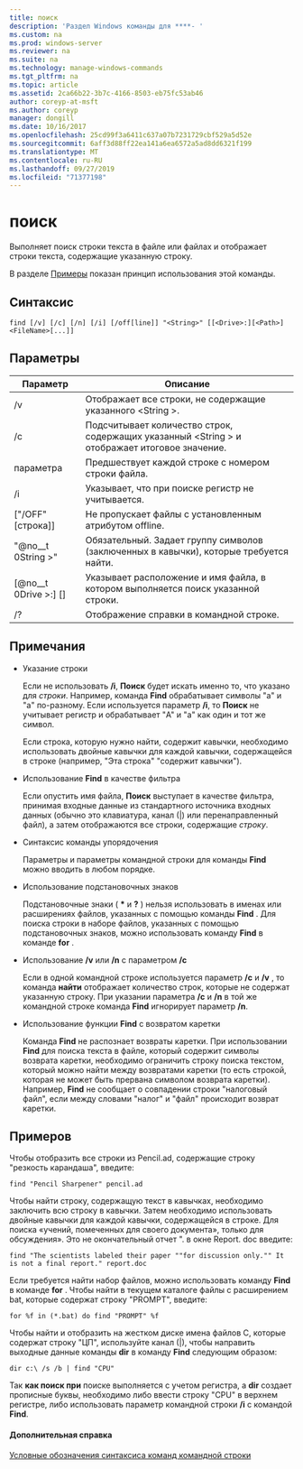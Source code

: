 ```yaml
---
title: поиск
description: 'Раздел Windows команды для ****- '
ms.custom: na
ms.prod: windows-server
ms.reviewer: na
ms.suite: na
ms.technology: manage-windows-commands
ms.tgt_pltfrm: na
ms.topic: article
ms.assetid: 2ca66b22-3b7c-4166-8503-eb75fc53ab46
author: coreyp-at-msft
ms.author: coreyp
manager: dongill
ms.date: 10/16/2017
ms.openlocfilehash: 25cd99f3a6411c637a07b7231729cbf529a5d52e
ms.sourcegitcommit: 6aff3d88ff22ea141a6ea6572a5ad8dd6321f199
ms.translationtype: MT
ms.contentlocale: ru-RU
ms.lasthandoff: 09/27/2019
ms.locfileid: "71377198"
---
```

# <a name="find"></a>поиск



Выполняет поиск строки текста в файле или файлах и отображает строки текста, содержащие указанную строку.

В разделе [Примеры](#BKMK_examples) показан принцип использования этой команды.

## <a name="syntax"></a>Синтаксис

```
find [/v] [/c] [/n] [/i] [/off[line]] "<String>" [[<Drive>:][<Path>]<FileName>[...]]
```

## <a name="parameters"></a>Параметры

|           Параметр           |                                              Описание                                               |
|-------------------------------|--------------------------------------------------------------------------------------------------------|
|              /v               |                    Отображает все строки, не содержащие указанного \<String >.                     |
|              /c               |              Подсчитывает количество строк, содержащих указанный \<String > и отображает итоговое значение.              |
|              параметра               |                            Предшествует каждой строке с номером строки файла.                             |
|              /i               |                            Указывает, что при поиске регистр не учитывается.                            |
|         ["/OFF" [строка]]          |                        Не пропускает файлы с установленным атрибутом offline.                        |
|          "@no__t 0String >"          | Обязательный. Задает группу символов (заключенных в кавычки), которые требуется найти. |
| [@no__t 0Drive >:] [<Path>] <FileName> |        Указывает расположение и имя файла, в котором выполняется поиск указанной строки.        |
|              /?               |                                  Отображение справки в командной строке.                                  |

## <a name="remarks"></a>Примечания

-   Указание строки

    Если не использовать **/i**, **Поиск** будет искать именно то, что указано для *строки*. Например, команда **Find** обрабатывает символы "a" и "a" по-разному. Если используется параметр **/i**, то **Поиск** не учитывает регистр и обрабатывает "A" и "a" как один и тот же символ.

    Если строка, которую нужно найти, содержит кавычки, необходимо использовать двойные кавычки для каждой кавычки, содержащейся в строке (например, "Эта строка" "содержит кавычки").
-   Использование **Find** в качестве фильтра

    Если опустить имя файла, **Поиск** выступает в качестве фильтра, принимая входные данные из стандартного источника входных данных (обычно это клавиатура, канал (|) или перенаправленный файл), а затем отображаются все строки, содержащие *строку*.
-   Синтаксис команды упорядочения

    Параметры и параметры командной строки для команды **Find** можно вводить в любом порядке.
-   Использование подстановочных знаков

    Подстановочные знаки ( **&#42;** и **?** ) нельзя использовать в именах или расширениях файлов, указанных с помощью команды **Find** . Для поиска строки в наборе файлов, указанных с помощью подстановочных знаков, можно использовать команду **Find** в команде **for** .
-   Использование **/v** или **/n** с параметром **/c**

    Если в одной командной строке используется параметр **/c** и **/v** , то команда **найти** отображает количество строк, которые не содержат указанную строку. При указании параметра **/c** и **/n** в той же командной строке команда **Find** игнорирует параметр **/n**.
-   Использование функции **Find** с возвратом каретки

    Команда **Find** не распознает возвраты каретки. При использовании **Find** для поиска текста в файле, который содержит символы возврата каретки, необходимо ограничить строку поиска текстом, который можно найти между возвратами каретки (то есть строкой, которая не может быть прервана символом возврата каретки). Например, **Find** не сообщает о совпадении строки "налоговый файл", если между словами "налог" и "файл" происходит возврат каретки.

## <a name="BKMK_examples"></a>Примеров

Чтобы отобразить все строки из Pencil.ad, содержащие строку "резкость карандаша", введите:
```
find "Pencil Sharpener" pencil.ad
```
Чтобы найти строку, содержащую текст в кавычках, необходимо заключить всю строку в кавычки. Затем необходимо использовать двойные кавычки для каждой кавычки, содержащейся в строке. Для поиска «учений, помеченных для своего документа», только для обсуждения». Это не окончательный отчет ". в окне Report. doc введите:
```
find "The scientists labeled their paper ""for discussion only."" It is not a final report." report.doc
```
Если требуется найти набор файлов, можно использовать команду **Find** в команде **for** . Чтобы найти в текущем каталоге файлы с расширением bat, которые содержат строку "PROMPT", введите:
```
for %f in (*.bat) do find "PROMPT" %f 
```
Чтобы найти и отобразить на жестком диске имена файлов C, которые содержат строку "ЦП", используйте канал (|), чтобы направить выходные данные команды **dir** в команду **Find** следующим образом:
```
dir c:\ /s /b | find "CPU" 
```
Так **как поиск при** поиске выполняется с учетом регистра, а **dir** создает прописные буквы, необходимо либо ввести строку "CPU" в верхнем регистре, либо использовать параметр командной строки **/i** с командой **Find**.

#### <a name="additional-references"></a>Дополнительная справка

[Условные обозначения синтаксиса команд командной строки](command-line-syntax-key.md)